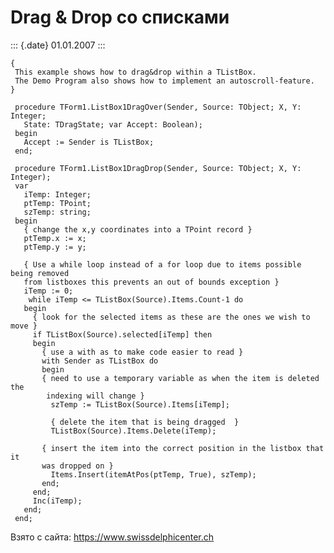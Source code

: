 Drag & Drop со списками
=======================

::: {.date}
01.01.2007
:::

    { 
     This example shows how to drag&drop within a TListBox. 
     The Demo Program also shows how to implement an autoscroll-feature. 
    }
     
     procedure TForm1.ListBox1DragOver(Sender, Source: TObject; X, Y: Integer;
       State: TDragState; var Accept: Boolean);
     begin
       Accept := Sender is TListBox;
     end;
     
     procedure TForm1.ListBox1DragDrop(Sender, Source: TObject; X, Y: Integer);
     var
       iTemp: Integer;
       ptTemp: TPoint;
       szTemp: string;
     begin
       { change the x,y coordinates into a TPoint record }
       ptTemp.x := x;
       ptTemp.y := y;
     
       { Use a while loop instead of a for loop due to items possible being removed 
       from listboxes this prevents an out of bounds exception }
       iTemp := 0;
        while iTemp <= TListBox(Source).Items.Count-1 do
       begin
         { look for the selected items as these are the ones we wish to move }
         if TListBox(Source).selected[iTemp] then
         begin
           { use a with as to make code easier to read }
           with Sender as TListBox do
           begin
           { need to use a temporary variable as when the item is deleted the 
            indexing will change }
             szTemp := TListBox(Source).Items[iTemp];
     
             { delete the item that is being dragged  }
             TListBox(Source).Items.Delete(iTemp);
     
           { insert the item into the correct position in the listbox that it 
           was dropped on }
             Items.Insert(itemAtPos(ptTemp, True), szTemp);
           end;
         end;
         Inc(iTemp);
       end;
     end;

Взято с сайта: <https://www.swissdelphicenter.ch>

 

 
